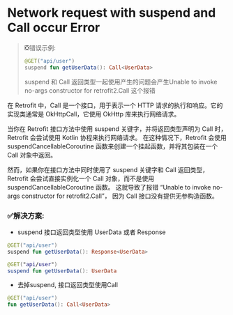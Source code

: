 
# Network request with suspend and Call occur Error

> 
> ❎错误示例:
> ```kotlin
> @GET("api/user")
> suspend fun getUserData(): Call<UserData>
> ```
> suspend 和 Call 返回类型一起使用产生的问题会产生Unable to invoke no-args constructor for retrofit2.Call 这个报错
>

在 Retrofit 中，Call 是一个接口，用于表示一个 HTTP 请求的执行和响应。它的实现类通常是 OkHttpCall，它使用 OkHttp 库来执行网络请求。

当你在 Retrofit 接口方法中使用 suspend 关键字，并将返回类型声明为 Call 时，Retrofit 会尝试使用 Kotlin 协程来执行网络请求。
在这种情况下，Retrofit 会使用 suspendCancellableCoroutine 函数来创建一个挂起函数，并将其包装在一个 Call 对象中返回。

然而，如果你在接口方法中同时使用了 suspend 关键字和 Call 返回类型，Retrofit 会尝试直接实例化一个 Call 对象，而不是使用 suspendCancellableCoroutine 函数。
这就导致了报错 “Unable to invoke no-args constructor for retrofit2.Call”， 因为 Call 接口没有提供无参构造函数。

### ✅解决方案: 
+ suspend 接口返回类型使用 UserData 或者 Response<UserData>
```kotlin
@GET("api/user")
suspend fun getUserData(): Response<UserData>

@GET("api/user")
suspend fun getUserData(): UserData
```

+ 去掉suspend, 接口返回类型使用Call<UserData>
```kotlin
@GET("api/user")
fun getUserData(): Call<UserData>
```